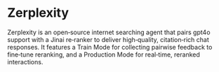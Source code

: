 # Zerplexity
Zerplexity is an open‑source internet searching agent that pairs gpt4o support with a Jinai re‑ranker to deliver high‑quality, citation‑rich chat responses. It features a Train Mode for collecting pairwise feedback to fine‑tune reranking, and a Production Mode for real‑time, reranked interactions.
